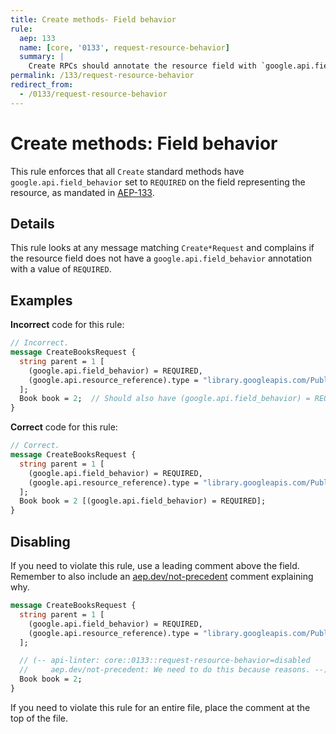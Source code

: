 ```yaml
---
title: Create methods- Field behavior
rule:
  aep: 133
  name: [core, '0133', request-resource-behavior]
  summary: |
    Create RPCs should annotate the resource field with `google.api.field_behavior`.
permalink: /133/request-resource-behavior
redirect_from:
  - /0133/request-resource-behavior
---
```


# Create methods: Field behavior

This rule enforces that all `Create` standard methods have
`google.api.field_behavior` set to `REQUIRED` on the field representing the
resource, as mandated in [AEP-133][].

## Details

This rule looks at any message matching `Create*Request` and complains if the
resource field does not have a `google.api.field_behavior` annotation with a
value of `REQUIRED`.

## Examples

**Incorrect** code for this rule:

```proto
// Incorrect.
message CreateBooksRequest {
  string parent = 1 [
    (google.api.field_behavior) = REQUIRED,
    (google.api.resource_reference).type = "library.googleapis.com/Publisher"
  ];
  Book book = 2;  // Should also have (google.api.field_behavior) = REQUIRED.
}
```

**Correct** code for this rule:

```proto
// Correct.
message CreateBooksRequest {
  string parent = 1 [
    (google.api.field_behavior) = REQUIRED,
    (google.api.resource_reference).type = "library.googleapis.com/Publisher"
  ];
  Book book = 2 [(google.api.field_behavior) = REQUIRED];
}
```

## Disabling

If you need to violate this rule, use a leading comment above the field.
Remember to also include an [aep.dev/not-precedent][] comment explaining why.

```proto
message CreateBooksRequest {
  string parent = 1 [
    (google.api.field_behavior) = REQUIRED,
    (google.api.resource_reference).type = "library.googleapis.com/Publisher"
  ];

  // (-- api-linter: core::0133::request-resource-behavior=disabled
  //     aep.dev/not-precedent: We need to do this because reasons. --)
  Book book = 2;
}
```

If you need to violate this rule for an entire file, place the comment at the
top of the file.

[aep-133]: https://aep.dev/133
[aep.dev/not-precedent]: https://aep.dev/not-precedent
